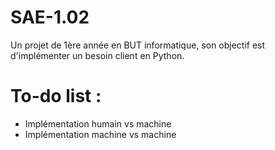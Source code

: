 # SAE-1.02
Un projet de 1ère année en BUT informatique, son objectif est d'implémenter un besoin client en Python.
# To-do list :
  - Implémentation humain vs machine
  - Implémentation machine vs machine
